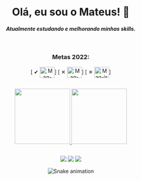 ### <h1 align="center"> Olá, eu sou o Mateus! 👋</h1>

*<h4 align="center">Atualmente estudando e melhorando minhas skills.</h4>*

 <div style="display: inline_block" align="center"><br>
  <h3 align="center">Metas 2022:</h3>
  [ ✔ <img align="center" alt="Mag-py" height="30" width="40" src="https://cdn.jsdelivr.net/gh/devicons/devicon/icons/python/python-original.svg">]
  [ ✕ <img align="center" alt="Mag-html" height="30" width="40" src="https://cdn.jsdelivr.net/gh/devicons/devicon/icons/html5/html5-original.svg">]
  [ ✕ <img align="center" alt="Mag-js" height="30" width="40" src="https://cdn.jsdelivr.net/gh/devicons/devicon/icons/javascript/javascript-original.svg">]
 </div>

##

<div align="center">
  <a href="https://github.com/MagicSchneider">
  <img height="150em" src="https://github-readme-stats.vercel.app/api?username=MagicSchneider&show_icons=true&theme=react&include_all_commits=true&count_private=true"/>
  <img height="150em" src="https://github-readme-stats.vercel.app/api/top-langs/?username=MagicSchneider&layout=compact&langs_count=7&theme=react"/>
</div>
  
 ##
  
 <div align="center">
   <a href="https://discord.gg/BVApt3WGPf" target="_blank"><img src="https://img.shields.io/badge/Discord-7289DA?style=for-the-badge&logo=discord&logoColor=white" target="_blank"></a>
   <a href="https://www.linkedin.com/in/mateus-schneider-01/" target="_blank"><img src="https://img.shields.io/badge/LinkedIn-0077B5?style=for-the-badge&logo=linkedin&logoColor=white" target="_blank"></a>
   <a href="https://www.instagram.com/lost_schneider/" target="_blank"><img src="https://img.shields.io/badge/Instagram-E4405F?style=for-the-badge&logo=instagram&logoColor=white" target="_blank"></a>
 
  ![Snake animation](https://github.com/MagicSchneider/MagicSchneider/blob/output/github-contribution-grid-snake.svg)
 
 </div>
